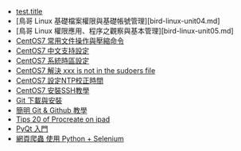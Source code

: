 * [test.title](test.md)
* [鳥哥 Linux 基礎檔案權限與基礎帳號管理][bird-linux-unit04.md]
* [鳥哥 Linux 權限應用、程序之觀察與基本管理][bird-linux-unit05.md]
* [CentOS7 常用文件操作與壓縮命令](centos7-useful-zip-commands.md)
* [CentOS7 中文支持設定](centos7-locale-setting.md)
* [CentOS7 系統時區設定](centos7-timezones-setting.md)
* [CentOS7 解決 xxx is not in the sudoers file](centos7-fix-is-not-in-the-sudoers-file.md)
* [CentOS7 設定NTP校正時間](centos7-ntp-setting.md)
* [CentOS7 安裝SSH教學](centos7-ssh-setting.md)
* [Git 下載與安裝](git-download-install.md)
* [簡明 Git & Github 教學](git-github-easy-use.md)
* [Tips 20 of Procreate on ipad](procreate-tips.md)
* [PyQt 入門](python-pyqt-study.md)
* [網頁爬蟲 使用 Python + Selenium](python-selenium.md)
